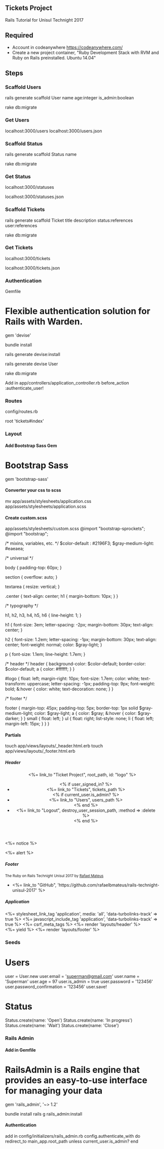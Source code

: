 ## Tickets Project
Rails Tutorial for Unisul Technight 2017

## Required
- Account in codeanywhere https://codeanywhere.com/
- Create a new project container, "Ruby Development Stack with RVM and Ruby on Rails preinstalled.	Ubuntu 14.04"

## Steps
### Scaffold Users
  rails generate scaffold User name age:integer is_admin:boolean
  
  rake db:migrate
  
### Get Users
  localhost:3000/users
  localhost:3000/users.json

### Scaffold Status
  rails generate scaffold Status name
  
  rake db:migrate
  
### Get Status
  localhost:3000/statuses
  
  localhost:3000/statuses.json
  
### Scaffold Tickets
  rails generate scaffold Ticket title description status:references user:references
  
  rake db:migrate
  
### Get Tickets
  localhost:3000/tickets
  
  localhost:3000/tickets.json
  
### Authentication
  Gemfile
  
  # Flexible authentication solution for Rails with Warden. 
  
  gem 'devise'
  
  bundle install
  
  rails generate devise:install
  
  rails generate devise User
  
  rake db:migrate

Add in app/controllers/application_controller.rb
  before_action :authenticate_user!

### Routes
  config/routes.rb
  
  root 'tickets#index'
  
### Layout
#### Add Bootstrap Sass Gem
  # Bootstrap Sass
  gem 'bootstrap-sass'
  
#### Converter your css to scss
  mv app/assets/stylesheets/application.css app/assets/stylesheets/application.scss
  
#### Create custom.scss
  app/assets/stylesheets/custom.scss
  @import "bootstrap-sprockets";
  @import "bootstrap";

  /* mixins, variables, etc. */
  $color-default  : #2196F3;
  $gray-medium-light: #eaeaea;

  /* universal */

  body {
    padding-top: 60px;
  }

  section {
    overflow: auto;
  }

  textarea {
    resize: vertical;
  }

  .center {
    text-align: center;
    h1 {
      margin-bottom: 10px;
    }
  }

  /* typography */

  h1, h2, h3, h4, h5, h6 {
    line-height: 1;
  }

  h1 {
    font-size: 3em;
    letter-spacing: -2px;
    margin-bottom: 30px;
    text-align: center;
  }

  h2 {
    font-size: 1.2em;
    letter-spacing: -1px;
    margin-bottom: 30px;
    text-align: center;
    font-weight: normal;
    color: $gray-light;
  }

  p {
    font-size: 1.1em;
    line-height: 1.7em;
  }


  /* header */
  header {
    background-color: $color-default;
    border-color: $color-default;
    a {
      color: #ffffff;
    }
  }

  #logo {
    float: left;
    margin-right: 10px;
    font-size: 1.7em;
    color: white;
    text-transform: uppercase;
    letter-spacing: -1px;
    padding-top: 9px;
    font-weight: bold;
    &:hover {
      color: white;
      text-decoration: none;
    }
  }

  /* footer */

  footer {
    margin-top: 45px;
    padding-top: 5px;
    border-top: 1px solid $gray-medium-light;
    color: $gray-light;
    a {
      color: $gray;
      &:hover {
        color: $gray-darker;
      }
    }
    small {
      float: left;
    }
    ul {
      float: right;
      list-style: none;
      li {
        float: left;
        margin-left: 15px;
      }
    }
  }
  
#### Partials
  touch app/views/layouts/_header.html.erb
  touch app/views/layouts/_footer.html.erb
##### Header
<header class="navbar navbar-fixed-top">
  <div class="container">
    <%= link_to "Ticket Project", root_path, id: "logo" %>
    <nav>
      <ul class="nav navbar-nav navbar-right">
        <% if user_signed_in? %>
          <li><%= link_to "Tickets", tickets_path %></li>
          <% if current_user.is_admin? %>
            <li><%= link_to "Users", users_path %></li>
          <% end %>
          <li><%= link_to "Logout", destroy_user_session_path, :method => :delete %></li>
        <% end %>
      </ul>
    </nav>
  </div>
</header>

<p class="notice"><%= notice %></p>
<p class="alert"><%= alert %></p>
  
##### Footer
<footer class="footer">
  <small>
    The Ruby on Rails Technight Unisul 2017
    by <a href="http://www.rafaelbmateus.com.br/">Rafael Mateus</a>
  </small>
  <nav>
    <ul>
      <li><%= link_to "GitHub", 'https://github.com/rafaelbmateus/rails-technight-unisul-2017' %></li>
    </ul>
  </nav>
</footer>
  
##### Application
<!DOCTYPE html>
<html>
<head>
  <title>Rails Technight Unisul 2017</title>
  <%= stylesheet_link_tag    'application', media: 'all', 'data-turbolinks-track' => true %>
  <%= javascript_include_tag 'application', 'data-turbolinks-track' => true %>
  <%= csrf_meta_tags %>
</head>
<body>
  <%= render 'layouts/header' %>
  <div class="container">
    <%= yield %>
    <%= render 'layouts/footer' %>
  </div>  
</body>
</html>

  
### Seeds
# Users
user = User.new
user.email = 'superman@gmail.com'
user.name = 'Superman'
user.age = 97
user.is_admin = true
user.password = '123456'
user.password_confirmation = '123456'
user.save!

# Status
Status.create(name: 'Open')
Status.create(name: 'In progress')
Status.create(name: 'Wait')
Status.create(name: 'Close')
  
### Rails Admin
#### Add in Gemfile
  # RailsAdmin is a Rails engine that provides an easy-to-use interface for managing your data
  gem 'rails_admin', '~> 1.2'

  bundle install
  rails g rails_admin:install
  
#### Authentication
  add in config/initializers/rails_admin.rb
  config.authenticate_with do
    redirect_to main_app.root_path unless
    current_user.is_admin?
  end


  
  
